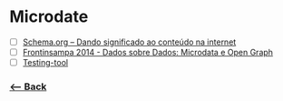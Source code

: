 # Microdate

- [ ] [Schema.org – Dando significado ao conteúdo na internet](http://blog.popupdesign.com.br/schema-org-dando-significado-ao-conteudo-na-internet/)
- [ ] [Frontinsampa 2014 - Dados sobre Dados: Microdata e Open Graph](https://www.youtube.com/watch?v=GOOuxWXsG-E)
- [ ] [Testing-tool](https://search.google.com/structured-data/testing-tool/u/0/)

### [<-- Back](https://github.com/simoneas02/crazy-learning/)
